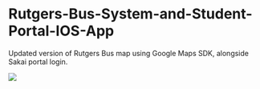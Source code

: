 # Rutgers-Bus-System-and-Student-Portal-IOS-App
Updated version of Rutgers Bus map using Google Maps SDK, alongside Sakai portal login.


![](https://gph.is/2S1HQBI)
